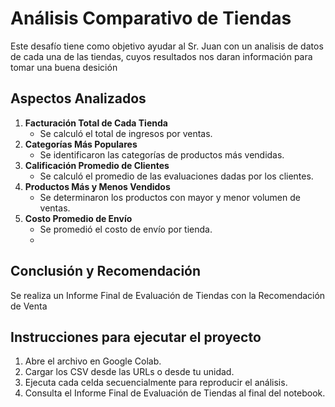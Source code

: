 # Análisis Comparativo de Tiendas 
Este desafío tiene como objetivo ayudar al Sr. Juan con un analisis de datos de cada una de las tiendas,
cuyos resultados nos daran información para tomar una buena desición 

## Aspectos Analizados
1. **Facturación Total de Cada Tienda**
   - Se calculó el total de ingresos por ventas.
2. **Categorías Más Populares**
   - Se identificaron las categorías de productos más vendidas.
3. **Calificación Promedio de Clientes**
   - Se calculó el promedio de las evaluaciones dadas por los clientes.
4. **Productos Más y Menos Vendidos**
   - Se determinaron los productos con mayor y menor volumen de ventas.
5. **Costo Promedio de Envío**
   - Se promedió el costo de envío por tienda.
   - 
## Conclusión y Recomendación
Se realiza un Informe Final de Evaluación de Tiendas con la Recomendación de Venta

## Instrucciones para ejecutar el proyecto
1. Abre el archivo en Google Colab.
2. Cargar los CSV desde las URLs o desde tu unidad.
3. Ejecuta cada celda secuencialmente para reproducir el análisis.
4. Consulta el Informe Final de Evaluación de Tiendas al final del notebook.
